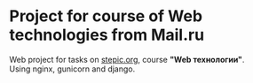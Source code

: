 # Project for course of Web technologies from Mail.ru  

Web project for tasks on [stepic.org](https://stepic.org/), course **"Web технологии"**.  
Using nginx, gunicorn and django.
